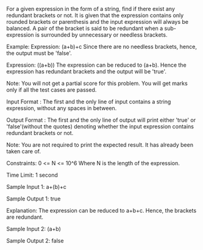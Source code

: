 For a given expression in the form of a string, find if there exist any redundant brackets or not. It is given that the expression contains only rounded brackets or parenthesis and the input expression will always be balanced.
A pair of the bracket is said to be redundant when a sub-expression is surrounded by unnecessary or needless brackets.

Example:
Expression: (a+b)+c
Since there are no needless brackets, hence, the output must be 'false'.

Expression: ((a+b))
The expression can be reduced to (a+b). Hence the expression has redundant brackets and the output will be 'true'.

Note:
You will not get a partial score for this problem. You will get marks only if all the test cases are passed.

Input Format :
The first and the only line of input contains a string expression, without any spaces in between.

Output Format :
The first and the only line of output will print either 'true' or 'false'(without the quotes) denoting whether the input expression contains redundant brackets or not.

Note:
You are not required to print the expected result. It has already been taken care of.

Constraints:
0 <= N <= 10^6
Where N is the length of the expression.

Time Limit: 1 second

Sample Input 1:
a+(b)+c 

Sample Output 1:
true

Explanation:
The expression can be reduced to a+b+c. Hence, the brackets are redundant.

Sample Input 2:
(a+b)

Sample Output 2:
false
